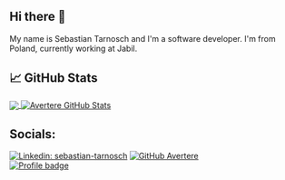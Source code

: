 ## Hi there 👋

My name is Sebastian Tarnosch and I'm a software developer. I'm from Poland, currently working at Jabil.



## &#x1f4c8; GitHub Stats
<a href="https://github.com/Avertere7/Avertere7">
  <img align="center" src="https://github-readme-stats.vercel.app/api/top-langs/?username=Avertere7&hide=,html&title_color=ffffff&text_color=c9cacc&icon_color=2bbc8a&bg_color=1d1f21" />
</a>
<a href="https://github.com/Avertere7/Avertere7">
  <img align="center" src="https://github-readme-stats.vercel.app/api?username=Avertere7&show_icons=true&line_height=27&count_private=true&title_color=ffffff&text_color=c9cacc&icon_color=2bbc8a&bg_color=1d1f21" alt="Avertere GitHub Stats" />
</a>

## Socials: 
[![Linkedin: sebastian-tarnosch](https://img.shields.io/badge/-SebastianTarnosch-blue?style=flat-square&logo=Linkedin&logoColor=white&link=https://www.linkedin.com/in/sebastian-tarnosch-8bba84142)](https://www.linkedin.com/in/sebastian-tarnosch-8bba84142/)
[![GitHub Avertere](https://img.shields.io/github/stars/avertere7?style=social)](https://github.com/Avertere7) </br>
[![Profile badge](https://www.codewars.com/users/Avertere7/badges/large)](https://www.codewars.com/users/Avertere7)
